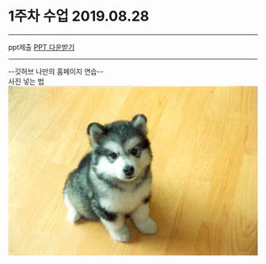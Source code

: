 # 1주차 수업 2019.08.28

---

ppt제출 [PPT 다운받기](https://github.com/J-petto/phpstudy1/raw/master/php%EC%88%99%EC%A0%9C.pptx)

---

--깃허브 나만의 홈페이지 연습--
<br>
사진 넣는 법<br>
![이미지](./images/dog.jpg)